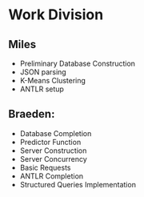 # Work Division
## Miles
* Preliminary Database Construction
* JSON parsing
* K-Means Clustering
* ANTLR setup

## Braeden:
* Database Completion
* Predictor Function
* Server Construction
* Server Concurrency
* Basic Requests
* ANTLR Completion
* Structured Queries Implementation
